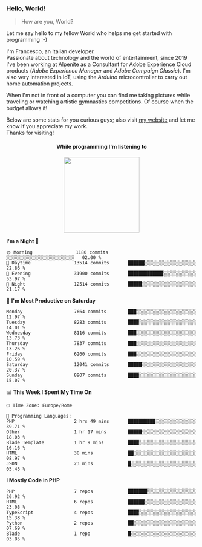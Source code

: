 ### Hello, World!

> How are you, World?

Let me say hello to my fellow World who helps me get started with programming :-)

I'm Francesco, an Italian developer.  
Passionate about technology and the world of entertainment, since 2019 I've been working at [Alpenite](https://www.alpenite.com) as a Consultant for Adobe Experience Cloud products (*Adobe Experience Manager* and *Adobe Campaign Classic*). I'm also very interested in IoT, using the *Arduino* microcontroller to carry out home automation projects.

When I'm not in front of a computer you can find me taking pictures while traveling or watching artistic gymnastics competitions. Of course when the budget allows it!

Below are some stats for you curious guys; also visit [my website](https://www.francescorega.eu) and let me know if you appreciate my work.  
Thanks for visiting!

<div align="center">
  <h4>While programming I'm listening to</h4>
  <a href="https://apps.francescorega.eu/now-playing/11147232609" target="_blank"><img src="https://apps.francescorega.eu/now-playing/11147232609" width="200"></a>
</div>

<!--START_SECTION:waka-->
**I'm a Night 🦉** 

```text
🌞 Morning                1180 commits        ░░░░░░░░░░░░░░░░░░░░░░░░░   02.00 % 
🌆 Daytime                13514 commits       ██████░░░░░░░░░░░░░░░░░░░   22.86 % 
🌃 Evening                31900 commits       █████████████░░░░░░░░░░░░   53.97 % 
🌙 Night                  12514 commits       █████░░░░░░░░░░░░░░░░░░░░   21.17 % 
```
📅 **I'm Most Productive on Saturday** 

```text
Monday                   7664 commits        ███░░░░░░░░░░░░░░░░░░░░░░   12.97 % 
Tuesday                  8283 commits        ████░░░░░░░░░░░░░░░░░░░░░   14.01 % 
Wednesday                8116 commits        ███░░░░░░░░░░░░░░░░░░░░░░   13.73 % 
Thursday                 7837 commits        ███░░░░░░░░░░░░░░░░░░░░░░   13.26 % 
Friday                   6260 commits        ███░░░░░░░░░░░░░░░░░░░░░░   10.59 % 
Saturday                 12041 commits       █████░░░░░░░░░░░░░░░░░░░░   20.37 % 
Sunday                   8907 commits        ████░░░░░░░░░░░░░░░░░░░░░   15.07 % 
```


📊 **This Week I Spent My Time On** 

```text
🕑︎ Time Zone: Europe/Rome

💬 Programming Languages: 
PHP                      2 hrs 49 mins       ██████████░░░░░░░░░░░░░░░   39.71 % 
Other                    1 hr 17 mins        █████░░░░░░░░░░░░░░░░░░░░   18.03 % 
Blade Template           1 hr 9 mins         ████░░░░░░░░░░░░░░░░░░░░░   16.16 % 
HTML                     38 mins             ██░░░░░░░░░░░░░░░░░░░░░░░   08.97 % 
JSON                     23 mins             █░░░░░░░░░░░░░░░░░░░░░░░░   05.45 % 
```

**I Mostly Code in PHP** 

```text
PHP                      7 repos             ███████░░░░░░░░░░░░░░░░░░   26.92 % 
HTML                     6 repos             ██████░░░░░░░░░░░░░░░░░░░   23.08 % 
TypeScript               4 repos             ████░░░░░░░░░░░░░░░░░░░░░   15.38 % 
Python                   2 repos             ██░░░░░░░░░░░░░░░░░░░░░░░   07.69 % 
Blade                    1 repo              █░░░░░░░░░░░░░░░░░░░░░░░░   03.85 % 
```




<!--END_SECTION:waka-->
